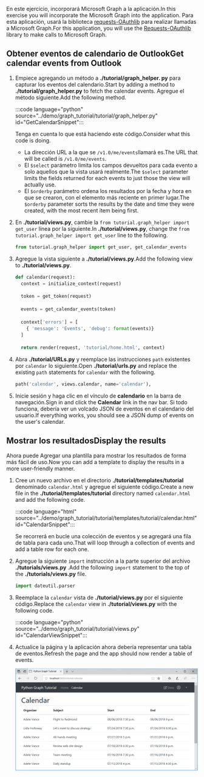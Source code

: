 <!-- markdownlint-disable MD002 MD041 -->

<span data-ttu-id="91d43-101">En este ejercicio, incorporará Microsoft Graph a la aplicación.</span><span class="sxs-lookup"><span data-stu-id="91d43-101">In this exercise you will incorporate the Microsoft Graph into the application.</span></span> <span data-ttu-id="91d43-102">Para esta aplicación, usará la biblioteca [requests-OAuthlib](https://requests-oauthlib.readthedocs.io/en/latest/) para realizar llamadas a Microsoft Graph.</span><span class="sxs-lookup"><span data-stu-id="91d43-102">For this application, you will use the [Requests-OAuthlib](https://requests-oauthlib.readthedocs.io/en/latest/) library to make calls to Microsoft Graph.</span></span>

## <a name="get-calendar-events-from-outlook"></a><span data-ttu-id="91d43-103">Obtener eventos de calendario de Outlook</span><span class="sxs-lookup"><span data-stu-id="91d43-103">Get calendar events from Outlook</span></span>

1. <span data-ttu-id="91d43-104">Empiece agregando un método a **./tutorial/graph_helper. py** para capturar los eventos del calendario.</span><span class="sxs-lookup"><span data-stu-id="91d43-104">Start by adding a method to **./tutorial/graph_helper.py** to fetch the calendar events.</span></span> <span data-ttu-id="91d43-105">Agregue el método siguiente.</span><span class="sxs-lookup"><span data-stu-id="91d43-105">Add the following method.</span></span>

    :::code language="python" source="../demo/graph_tutorial/tutorial/graph_helper.py" id="GetCalendarSnippet":::

    <span data-ttu-id="91d43-106">Tenga en cuenta lo que está haciendo este código.</span><span class="sxs-lookup"><span data-stu-id="91d43-106">Consider what this code is doing.</span></span>

    - <span data-ttu-id="91d43-107">La dirección URL a la que se `/v1.0/me/events`llamará es.</span><span class="sxs-lookup"><span data-stu-id="91d43-107">The URL that will be called is `/v1.0/me/events`.</span></span>
    - <span data-ttu-id="91d43-108">El `$select` parámetro limita los campos devueltos para cada evento a solo aquellos que la vista usará realmente.</span><span class="sxs-lookup"><span data-stu-id="91d43-108">The `$select` parameter limits the fields returned for each events to just those the view will actually use.</span></span>
    - <span data-ttu-id="91d43-109">El `$orderby` parámetro ordena los resultados por la fecha y hora en que se crearon, con el elemento más reciente en primer lugar.</span><span class="sxs-lookup"><span data-stu-id="91d43-109">The `$orderby` parameter sorts the results by the date and time they were created, with the most recent item being first.</span></span>

1. <span data-ttu-id="91d43-110">En **./tutorial/views.py**, cambie la `from tutorial.graph_helper import get_user` línea por la siguiente.</span><span class="sxs-lookup"><span data-stu-id="91d43-110">In **./tutorial/views.py**, change the `from tutorial.graph_helper import get_user` line to the following.</span></span>

    ```python
    from tutorial.graph_helper import get_user, get_calendar_events
    ```

1. <span data-ttu-id="91d43-111">Agregue la vista siguiente a **./tutorial/views.py**.</span><span class="sxs-lookup"><span data-stu-id="91d43-111">Add the following view to **./tutorial/views.py**.</span></span>

    ```python
    def calendar(request):
      context = initialize_context(request)

      token = get_token(request)

      events = get_calendar_events(token)

      context['errors'] = [
        { 'message': 'Events', 'debug': format(events)}
      ]

      return render(request, 'tutorial/home.html', context)
    ```

1. <span data-ttu-id="91d43-112">Abra **./tutorial/URLs.py** y reemplace las instrucciones `path` existentes por `calendar` lo siguiente.</span><span class="sxs-lookup"><span data-stu-id="91d43-112">Open **./tutorial/urls.py** and replace the existing `path` statements for `calendar` with the following.</span></span>

    ```python
    path('calendar', views.calendar, name='calendar'),
    ```

1. <span data-ttu-id="91d43-113">Inicie sesión y haga clic en el vínculo de **calendario** en la barra de navegación.</span><span class="sxs-lookup"><span data-stu-id="91d43-113">Sign in and click the **Calendar** link in the nav bar.</span></span> <span data-ttu-id="91d43-114">Si todo funciona, debería ver un volcado JSON de eventos en el calendario del usuario.</span><span class="sxs-lookup"><span data-stu-id="91d43-114">If everything works, you should see a JSON dump of events on the user's calendar.</span></span>

## <a name="display-the-results"></a><span data-ttu-id="91d43-115">Mostrar los resultados</span><span class="sxs-lookup"><span data-stu-id="91d43-115">Display the results</span></span>

<span data-ttu-id="91d43-116">Ahora puede Agregar una plantilla para mostrar los resultados de forma más fácil de uso.</span><span class="sxs-lookup"><span data-stu-id="91d43-116">Now you can add a template to display the results in a more user-friendly manner.</span></span>

1. <span data-ttu-id="91d43-117">Cree un nuevo archivo en el directorio **./tutorial/templates/tutorial** denominado `calendar.html` y agregue el siguiente código.</span><span class="sxs-lookup"><span data-stu-id="91d43-117">Create a new file in the **./tutorial/templates/tutorial** directory named `calendar.html` and add the following code.</span></span>

    :::code language="html" source="../demo/graph_tutorial/tutorial/templates/tutorial/calendar.html" id="CalendarSnippet":::

    <span data-ttu-id="91d43-118">Se recorrerá en bucle una colección de eventos y se agregará una fila de tabla para cada uno.</span><span class="sxs-lookup"><span data-stu-id="91d43-118">That will loop through a collection of events and add a table row for each one.</span></span>

1. <span data-ttu-id="91d43-119">Agregue la siguiente `import` instrucción a la parte superior del archivo **./tutorials/views.py** .</span><span class="sxs-lookup"><span data-stu-id="91d43-119">Add the following `import` statement to the top of the **./tutorials/views.py** file.</span></span>

    ```python
    import dateutil.parser
    ```

1. <span data-ttu-id="91d43-120">Reemplace la `calendar` vista de **./tutorial/views.py** por el siguiente código.</span><span class="sxs-lookup"><span data-stu-id="91d43-120">Replace the `calendar` view in **./tutorial/views.py** with the following code.</span></span>

    :::code language="python" source="../demo/graph_tutorial/tutorial/views.py" id="CalendarViewSnippet":::

1. <span data-ttu-id="91d43-121">Actualice la página y la aplicación ahora debería representar una tabla de eventos.</span><span class="sxs-lookup"><span data-stu-id="91d43-121">Refresh the page and the app should now render a table of events.</span></span>

    ![Captura de pantalla de la tabla de eventos](./images/add-msgraph-01.png)
